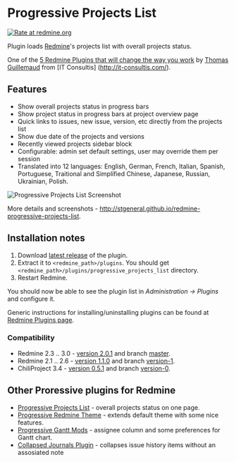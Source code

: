 Progressive Projects List
=========================

[![Rate at redmine.org](http://img.shields.io/badge/rate%20at-redmine.org-blue.svg?style=flat)](http://www.redmine.org/plugins/progressive-projects-list)

Plugin loads [Redmine](http://www.redmine.org/)'s projects list with overall projects status.

One of the [5 Redmine Plugins that will change the way you work](http://it-consultis.com/blog/5-redmine-plugins-will-change-way-work/) by [Thomas Guillemaud](http://it-consultis.com/author/thomas/) from [IT Consultis]
(http://it-consultis.com/).

Features
--------

- Show overall projects status in progress bars
- Show project status in progress bars at project overview page
- Quick links to issues, new issue, version, etc directly from the projects list
- Show due date of the projects and versions
- Recently viewed projects sidebar block
- Configurable: admin set default settings, user may override them per session
- Translated into 12 languages: English, German, French, Italian, Spanish, Portuguese, Traitional and Simplified Chinese, Japanese, Russian, Ukrainian, Polish.

![Progressive Projects List Screenshot](http://stgeneral.github.io/redmine-progressive-projects-list/images/screenshots/v020/progressive-projects-list-v020-progress.png)

More details and screenshots - http://stgeneral.github.io/redmine-progressive-projects-list.

Installation notes
------------------

1. Download [latest release](https://github.com/stgeneral/redmine-progressive-projects-list/releases/latest) of the plugin.
2. Extract it to `<redmine_path>/plugins`. You should get `<redmine_path>/plugins/progressive_projects_list` directory.
3. Restart Redmine.

You should now be able to see the plugin list in _Administration -> Plugins_ and configure it.

Generic instructions for installing/uninstalling plugins can be found at [Redmine Plugins page](http://www.redmine.org/projects/redmine/wiki/Plugins).

### Compatibility ###

- Redmine 2.3 .. 3.0 - [version 2.0.1](https://github.com/stgeneral/redmine-progressive-projects-list/releases/tag/v2.0.1) and branch [master](https://github.com/stgeneral/redmine-progressive-projects-list/tree/master).
- Redmine 2.1 .. 2.6 - [version 1.1.0](https://github.com/stgeneral/redmine-progressive-projects-list/releases/tag/v1.1.0) and branch [version-1](https://github.com/stgeneral/redmine-progressive-projects-list/tree/version-1).
- ChiliProject 3.4 - [version 0.5.1](https://github.com/stgeneral/redmine-progressive-projects-list/releases/tag/v0.5.1) and branch [version-0](https://github.com/stgeneral/redmine-progressive-projects-list/tree/version-0).

Other Proressive plugins for Redmine
------------------------------------

* [Progressive Projects List](http://stgeneral.github.io/redmine-progressive-projects-list/) - overall projects status on one page.
* [Progressive Redmine Theme](http://stgeneral.github.io/redmine-progressive-theme/) - extends default theme with some nice features.
* [Progressive Gantt Mods](http://stgeneral.github.io/redmine-progressive-gantt-mods/) - assignee column and some preferences for Gantt chart.
* [Collapsed Journals Plugin](https://github.com/stgeneral/redmine-collapsed-journals) - collapses issue history items without an assosiated note
